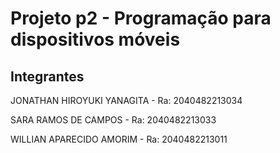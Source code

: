 # Projeto p2 - Programação para dispositivos móveis

## Integrantes

JONATHAN HIROYUKI YANAGITA - Ra: 2040482213034

SARA RAMOS DE CAMPOS - Ra: 2040482213033

WILLIAN APARECIDO AMORIM - Ra: 2040482213011
